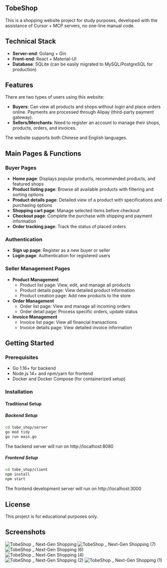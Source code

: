 ## TobeShop

This is a shopping website project for study purposes, developed with the assistance of Cursor + MCP servers, no one-line manual code.

## Technical Stack

- **Server-end**: Golang + Gin
- **Front-end**: React + Material-UI
- **Database**: SQLite (can be easily migrated to MySQL/PostgreSQL for production)

## Features

There are two types of users using this website:

- **Buyers**: Can view all products and shops without login and place orders online. Payments are processed through Alipay (third-party payment gateway).
- **Sellers/Merchants**: Need to register an account to manage their shops, products, orders, and invoices.

The website supports both Chinese and English languages.

## Main Pages & Functions

### Buyer Pages

- **Home page**: Displays popular products, recommended products, and featured shops
- **Product listing page**: Browse all available products with filtering and sorting options
- **Product details page**: Detailed view of a product with specifications and purchasing options
- **Shopping cart page**: Manage selected items before checkout
- **Checkout page**: Complete the purchase with shipping and payment information
- **Order tracking page**: Track the status of placed orders

### Authentication

- **Sign up page**: Register as a new buyer or seller
- **Login page**: Authentication for registered users

### Seller Management Pages

- **Product Management**
  - Product list page: View, edit, and manage all products
  - Product details page: View detailed product information
  - Product creation page: Add new products to the store
- **Order Management**
  - Order list page: View and manage all incoming orders
  - Order detail page: Process specific orders, update status
- **Invoice Management**
  - Invoice list page: View all financial transactions
  - Invoice details page: View detailed invoice information

## Getting Started

### Prerequisites

- Go 1.16+ for backend
- Node.js 14+ and npm/yarn for frontend
- Docker and Docker Compose (for containerized setup)

### Installation

#### Traditional Setup

##### Backend Setup

```bash
cd tobe_shop/server
go mod tidy
go run main.go
```

The backend server will run on http://localhost:8080

##### Frontend Setup

```bash
cd tobe_shop/client
npm install
npm start
```

The frontend development server will run on http://localhost:3000

## License

This project is for educational purposes only.

## Screenshots
![TobeShop _ Next-Gen Shopping](https://github.com/user-attachments/assets/5e294242-919a-493d-81fd-5674fbfb4665)
![TobeShop _ Next-Gen Shopping (7)](https://github.com/user-attachments/assets/60e630e1-e1f2-4153-8d94-26bfb6b2853f)
![TobeShop _ Next-Gen Shopping (6)](https://github.com/user-attachments/assets/88accef4-d3d1-40c5-9d06-3c76a975218a)
![TobeShop _ Next-Gen Shopping (4)](https://github.com/user-attachments/assets/e2fab7fc-f559-44fe-86b1-49b1d5c03b47)
![TobeShop _ Next-Gen Shopping (2)](https://github.com/user-attachments/assets/cd1842c4-f1e9-497e-9bdd-e2efc46b5498)
![TobeShop _ Next-Gen Shopping (1)](https://github.com/user-attachments/assets/d4ab24fb-b87b-44e2-933c-0734247d5e92)

